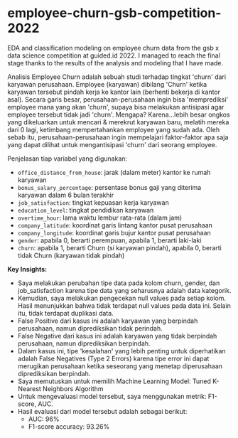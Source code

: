 # employee-churn-gsb-competition-2022
EDA and classification modeling on employee churn data from the gsb x data science competition at guided.id 2022. I managed to reach the final stage thanks to the results of the analysis and modeling that I have made.

Analisis Employee Churn adalah sebuah studi terhadap tingkat 'churn' dari karyawan perusahaan. Employee (karyawan) dibilang 'Churn' ketika karyawan tersebut pindah kerja ke kantor lain (berhenti bekerja di kantor asal). Secara garis besar, perusahaan-perusahaan ingin bisa 'memprediksi' employee mana yang akan 'churn', supaya bisa melakukan antisipasi agar employee tersebut tidak jadi 'churn'. Mengapa? Karena...lebih besar ongkos yang dikeluarkan untuk mencari & merekrut karyawan baru, melatih mereka dari 0 lagi, ketimbang mempertahankan employee yang sudah ada. Oleh sebab itu, perusahaan-perusahaan ingin mempelajari faktor-faktor apa saja yang dapat dilihat untuk mengantisipasi 'churn' dari seorang employee.

Penjelasan tiap variabel yang digunakan:
- `office_distance_from_house`: jarak (dalam meter) kantor ke rumah karyawan
- `bonus_salary_percentage`: persentase bonus gaji yang diterima karyawan dalam 6 bulan terakhir
- `job_satisfaction`: tingkat kepuasan kerja karyawan
- `education_level`: tingkat pendidikan karyawan
- `overtime_hour`: lama waktu lembur rata-rata (dalam jam)
- `company_latitude`: koordinat garis lintang kantor pusat perusahaan
- `company_longitude`: koordinat garis bujur kantor pusat perusahaan
- `gender`: apabila 0, berarti perempuan, apabila 1, berarti laki-laki
- `churn`: apabila 1, berarti Churn (si karyawan pindah), apabila 0, berarti tidak Churn (karyawan tidak pindah)

**Key Insights:**
- Saya melakukan perubahan tipe data pada kolom churn, gender, dan job_satisfaction karena tipe data yang seharusnya adalah data kategorik. 
- Kemudian, saya melakukan pengecekan null values pada setiap kolom. Hasil menunjukkan bahwa tidak terdapat null values pada data ini. Selain itu, tidak terdapat duplikasi data.
- False Positive dari kasus ini adalah karyawan yang berpindah perusahaan, namun diprediksikan tidak perindah.
- False Negative dari kasus ini adalah karyawan yang tidak berpindah perusahaan, namun diprediksikan berpindah.
- Dalam kasus ini, tipe 'kesalahan' yang lebih penting untuk diperhatikan adalah  False Negatives (Type 2 Errors) karena tipe error ini dapat merugikan perusahaan ketika seseorang yang menetap diperusahaan diprediksikan berpindah.
- Saya memutuskan untuk memilih Machine Learning Model: Tuned K-Nearest Neighbors Algorithm
- Untuk mengevaluasi model tersebut, saya menggunakan metrik: F1-score, AUC.
- Hasil evaluasi dari model tersebut adalah sebagai berikut:
    - AUC: 96%
    - F1-score accuracy: 93.26%

